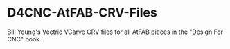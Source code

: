# D4CNC-AtFAB-CRV-Files
Bill Young's Vectric VCarve CRV files for all AtFAB pieces in the "Design For CNC" book. 
